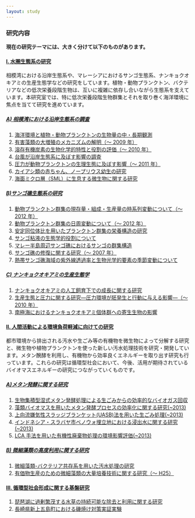 ```yaml
---
layout: study
---
```


### 研究内容

**現在の研究テーマには、大きく分けて以下のものがあります。**

#### [Ⅰ. 水圏生態系の研究](./studies/study-ocean.html#ocean-1)

相模湾における沿岸生態系や、マレーシアにおけるサンゴ生態系、ナンキョクオキアミの生産生態学などの研究をしています。植物・動物プランクトン、バクテリアなどの低次栄養段階生物は、互いに複雑に依存し合いながら生態系を支えています。本研究室では、特に低次栄養段階生物群集とそれを取り巻く海洋環境に焦点を当てて研究を進めています。

##### [A) 相模湾における沿岸生態系の調査](./studies/study-ocean.html#manazuru)

1. [海洋環境と植物・動物プランクトンの生物量の中・長期観測](./studies/study-ocean.html#1-1)
2. [有害藻類の大増殖のメカニズムの解明（～ 2009 年）](./studies/study-ocean.html#1-2)
3. [溶存有機炭素の生物化学的特性と役割の評価（～ 2010 年）](./studies/study-ocean.html#1-3)
4. [台風が沿岸生態系に及ぼす影響の調査](./studies/study-ocean.html#1-4)
5. [圧力が動物プランクトンの生理生態に及ぼす影響（～ 2011 年）](./studies/study-ocean.html#1-5)
6. [カイアシ類の赤ちゃん、ノープリウス幼生の研究](./studies/study-ocean.html#1-6)
7. [海面ミクロ層（SML）に生息する微生物に関する研究](./studies/study-ocean.html#1-7)

##### [B)サンゴ礁生態系の研究](./studies/study-ocean.html#sango)

1. [動物プランクトン群集の現存量・組成・生産量の時系列変動について（～ 2012 年）](./studies/study-ocean.html#3-1)
2. [動物プランクトン群集の日周変動について（～ 2012 年）](./studies/study-ocean.html#3-2)
3. [安定同位体比を用いたプランクトン群集の栄養構造の研究](./studies/study-ocean.html#3-3)
4. [サンゴ粘液の生態学的役割について](./studies/study-ocean.html#3-4)
5. [マレー半島周辺サンゴ礁におけるサンゴの群集構造](./studies/study-ocean.html#3-5)
6. [サンゴ礁の修復に関する研究（～ 2007 年）](./studies/study-ocean.html#3-6)
7. [熱帯サンゴ礁海域の紫外線透過率と生物光学的要素の季節変動について](./studies/study-ocean.html#3-7)

##### [C) ナンキョクオキアミの生産生態学](./studies/study-ocean.html#okiami)

1. [ナンキョクオキアミの人工飼育下での成長に関する研究](./studies/study-ocean.html#4-1)
2. [生産生態と圧力に関する研究―圧力環境が胚発生と行動に与える影響―（～ 2010 年）](./studies/study-ocean.html#4-2)
3. [南極海におけるナンキョクオキアミ個体群への寄生生物の影響](./studies/study-ocean.html#4-3)

#### [Ⅱ. 人間活動による環境負荷軽減に向けての研究](./studies/study-waste.html#junkan)

都市環境から排出される汚水や生ごみ等の有機物を微生物によって分解する研究と、微生物や植物プランクトンを使った新しい汚水処理技術を研究・開発しています。メタン醗酵を利用し、有機物から効率良くエネルギーを取り出す研究も行っています。これらの研究は循環型社会において、今後、活用が期待されているバイオマスエネルギーの研究につながっていくものです。

##### [A)メタン発酵に関する研究](./studies/study-waste.html#h4_1)

1. [生物集積型湿式メタン発酵処理による生ごみからの効率的なバイオガス回収](./studies/study-waste.html#2-1)
2. [藻類バイオマスを用いたメタン発酵プロセスの効率化に関する研究(~2013)](./studies/study-waste.html#2-2)
3. [上向流嫌気性スラッジブランケット(UASB)法を用いた生ごみ処理(~2013)](./studies/study-waste.html#2-3)
4. [インドネシア・スラバヤ市ベノウォ埋立地における浸出水に関する研究(~2013)](./studies/study-waste.html#2-4)
5. [LCA 手法を用いた有機性廃棄物処理の環境影響評価(~2013)](./studies/study-waste.html#2-5)

##### [B) 微細藻類の高度利用に関する研究](./studies/study-waste.html#h4_2)

1. [微細藻類-バクテリア共存系を用いた汚水処理の研究](./studies/study-waste.html#2-6)
2. [有価物生産のための微細藻類の大量培養技術に関する研究（～ H25）](./studies/study-waste.html#2-7)

#### [Ⅲ. 循環型社会形成に関する基盤研究](./studies/study-recycle.html)

1. [琵琶湖に過剰繁茂する水草の持続可能な除去と利用に関する研究](./studies/study-recycle.html#biwa)
2. [長崎県新上五島町における磯焼け対策実証実験](./studies/study-recycle.html#goto)
